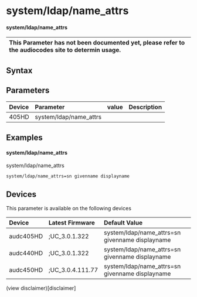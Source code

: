 ﻿---
description: system/ldap/name_attrs
search: false
---

# system/ldap/name_attrs

#### system/ldap/name_attrs


| This Parameter has not been documented yet, please refer to the audiocodes site to determin usage.  | 
| :--- |

## Syntax

## Parameters
|Device|Parameter|value|Description|
|:---|:---|:---|:---|
| 405HD | system/ldap/name_attrs |  |  |

## Examples
#### system/ldap/name_attrs

system/ldap/name_attrs

```
system/ldap/name_attrs=sn givenname displayname
```

## Devices
This parameter is available on the following devices

| Device | Latest Firmware | Default Value |
|:---|:---|:---|
| audc405HD | ;UC_3.0.1.322 | system/ldap/name_attrs=sn givenname displayname 
| audc440HD | ;UC_3.0.1.322 | system/ldap/name_attrs=sn givenname displayname 
| audc450HD | ;UC_3.0.4.111.77 | system/ldap/name_attrs=sn givenname displayname 

(view disclaimer)[disclaimer]
